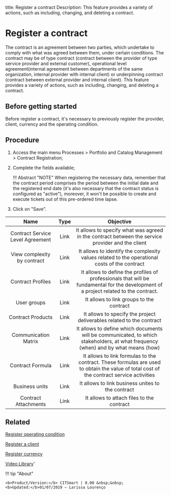 title: Register a contract
Description: This feature provides a variety of actions, such as including, changing, and deleting a contract. 
# Register a contract

The contract is an agreement between two parties, which undertake to comply with what was agreed between them, under certain conditions. The contract may be of type contract (contract between the provider of type service provider and external customer), operational level agreement(internal agreement between departments of the same organization, internal provider with internal client) or underpinning contract (contract between external provider and internal client).
This feature provides a variety of actions, such as including, changing, and deleting a contract.

Before getting started
--------------------------

Before register a contract, it's necessary to previously register the provider,
client, currency and the operating condition.

Procedure
-------------

1.  Access the main menu Processes \> Portfolio and Catalog Management \>
    Contract Registration;

2.  Complete the fields available;

    !!! Abstract "NOTE"
        When registering the necessary data, remember that the contract period
        comprises the period between the initial date and the registered end date
        (it's also necessary that the contract status is configured as "active"),
        moreover, it won't be possible to create and execute tickets out of this
        pre-ordered time lapse.
        

3.  Click on "Save".

|             **Name**             | **Type** |                                                               **Objective**                                                              |
|:--------------------------------:|:--------:|:----------------------------------------------------------------------------------------------------------------------------------------:|
| Contract Service Level Agreement |   Link   |                     It allows to specify what was agreed in the contract between the service provider and the client                     |
|    View complexity by contract   |   Link   |                       It allows to identify the complexity values related to the operational costs of the contract                       |
|         Contract Profiles        |   Link   |   It allows to define the profiles of professionals that will be fundamental for the development of a project related to the contract.   |
|            User groups           |   Link   |                                                 It allows to link groups to the contract                                                 |
|         Contract Products        |   Link   |                                   It allows to specify the project deliverables related to the contract                                  |
|       Communication Matrix       |   Link   |     It allows to define which documents will be communicated, to which stakeholders, at what frequency (when) and by what means (how)    |
|         Contract Formula         |   Link   | It allows to link formulas to the contract. These formulas are used to obtain the value of total cost of the contract service activities |
|          Business units          |   Link   |                                             It allows to link business unites to the contract                                            |
|       Contract Attachments       |   Link   |                                                 It allows to attach files to the contract                                                

Related
-----------

[Register operating condition](/en-us/citsmart-platform-8/processes/portfolio-and-catalog/configuration/register-operating-condition.html)

[Register a client](/en-us/citsmart-platform-8/processes/portfolio-and-catalog/configuration/register-client.html)

[Register currency](/en-us/citsmart-platform-8/additional-features/contract-management/configuration/register-currency.html)

<i class='fa fa-youtube-play  fa-2x' style='color:#97ce17;vertical-align: middle;'> </i> [Video Library](https://www.youtube.com/playlist?list=PLB5qK2uzf2ROEeoHh3EbsZJxjr9hJSLIV)'

!!! tip "About"

    <b>Product/Version:</b> CITSmart | 8.00 &nbsp;&nbsp;
    <b>Updated:</b>01/07/2019 – Larissa Lourenço

